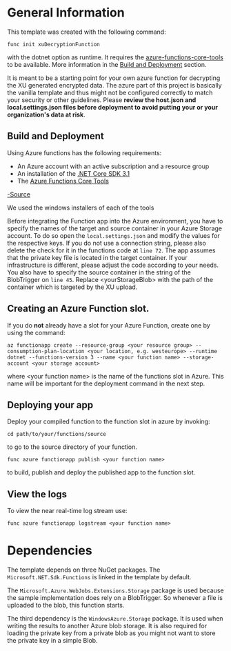 # General Information
This template was created with the following command:
```
func init xuDecryptionFunction
```
with the dotnet option as runtime. It requires the [azure-functions-core-tools](https://docs.microsoft.com/en-us/azure/azure-functions/functions-run-local?tabs=windows%2Ccsharp%2Cbash#core-tools-versions) to be available. More information in the [Build and Deployment](#build-and-deployment) section.

It is meant to be a starting point for your own azure function for decrypting the XU generated encrypted data. The azure part of this project is basically the vanilla template and thus might not be configured correctly to match your security or other guidelines. Please **review the host.json and local.settings.json files before deployment to avoid putting your or your organization's data at risk**.

## Build and Deployment

Using Azure functions has the following requirements:
* An Azure account with an active subscription and a resource group
* An installation of the [.NET Core SDK 3.1](https://dotnet.microsoft.com/download/dotnet-core/3.1)
* The [Azure Functions Core Tools](https://www.npmjs.com/package/azure-functions-core-tools)

[-Source](https://docs.microsoft.com/en-us/azure/azure-functions/create-first-function-cli-csharp?tabs=azure-cli%2Cbrowser#configure-your-local-environment)

We used the windows installers of each of the tools

Before integrating the Function app into the Azure environment, you have to specify the names of the target and source container in your Azure Storage account. To do so open the `local.settings.json` and modify the values for the respective keys. If you do not use a connection string, please also delete the check for it in the functions code at `line 72`.
The app assumes that the private key file is located in the target container. If your infrastructure is different, please adjust the code according to your needs.
You also have to specify the source container in the string of the BlobTrigger on `line 45`. Replace \<yourStorageBlob> with the path of the container which is targeted by the XU upload.

## Creating an Azure Function slot.
If you do **not** already have a slot for your Azure Function, create one by using the command:
```
az functionapp create --resource-group <your resource group> --consumption-plan-location <your location, e.g. westeurope> --runtime dotnet --functions-version 3 --name <your function name> --storage-account <your storage account>
```
where \<your function name> is the name of the functions slot in Azure. This name will be important for the deployment command in the next step.

## Deploying your app
Deploy your compiled function to the function slot in azure by invoking:
```
cd path/to/your/functions/source
```
to go to the source directory of your function.
```
func azure functionapp publish <your function name>
```
to build, publish and deploy the published app to the function slot.

## View the logs
To view the near real-time log stream use:
```
func azure functionapp logstream <your function name>
```

# Dependencies
The template depends on three NuGet packages. The `Microsoft.NET.Sdk.Functions` is linked in the template by default.

The `Microsoft.Azure.WebJobs.Extensions.Storage` package is used because the sample implementation does rely on a BlobTrigger. So whenever a file is uploaded to the blob, this function starts.

The third dependency is the `WindowsAzure.Storage` package. It is used when writing the results to another Azure blob storage. It is also required for loading the private key from a private blob as you might not want to store the private key in a simple Blob.

